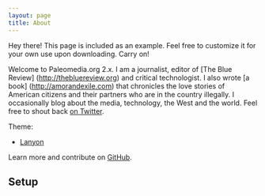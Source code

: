 ```yaml
---
layout: page
title: About
---
```


<p class="message">
  Hey there! This page is included as an example. Feel free to customize it for your own use upon downloading. Carry on!
</p>

Welcome to Paleomedia.org 2.x. I am a journalist, editor of [The Blue Review] (http://thebluereview.org) and critical technologist. I also wrote [a book] (http://amorandexile.com) that chronicles the love stories of American citizens and their partners who are in the country illegally. I occasionally blog about the media, technology, the West and the world. Feel free to shout back [on Twitter](http://twitter.com/paleomedia).

Theme:
* [Lanyon](http://lanyon.getpoole.com)

Learn more and contribute on [GitHub](https://github.com/poole).

## Setup


